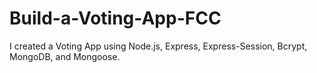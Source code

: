 # Build-a-Voting-App-FCC
I created a Voting App using Node.js, Express, Express-Session, Bcrypt, MongoDB, and Mongoose.
